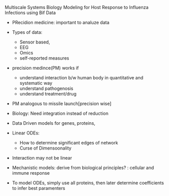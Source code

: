 Multiscale Systems Biology Modeling for Host Response to Influenza
Infections using Bif Data


- PRecidion medicine: important to analuze data
- Types of data:
	- Sensor based,
	- EEG
	- Omics
	- self-reported measures

- precision medince(PM) works if 
	- understand interaction b/w human body in quantitative and systematic way
	- understand pathogenosis
	- understand treatment/drug 

- PM analogous to missile launch[precision wise]

- Biology: Need integration instead of reduction


- Data Driven models for genes, proteins, 

- Linear ODEs:
	- How to determine significant edges of network
	- Curse of Dimensoonality
	
- Interaction may not be linear

- Mechanistic models: derive from biological principles? : cellular
 and immune response

- To model ODEs, simply use all proteins, then later determine coefficients to infer best paramenters



